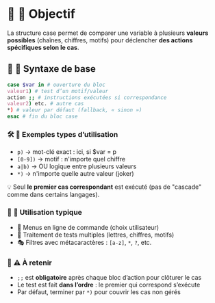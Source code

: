 # 📌 **🧠 Objectif**

La structure case permet de comparer une variable à plusieurs **valeurs possibles** (chaînes, chiffres, motifs) pour déclencher **des actions spécifiques selon le cas**.



## 🔎 **🧩 Syntaxe de base**
```bash
case $var in # ouverture du bloc
valeur1) # test d’un motif/valeur
action ;; # instructions exécutées si correspondance
valeur2) etc. # autre cas
*) # valeur par défaut (fallback, « sinon »)
esac # fin du bloc case
```


### 🛠️ **💬 Exemples types d’utilisation**

- `p)` → mot-clé exact : ici, si $var = p
- `[0-9])` → motif : n'importe quel chiffre
- `a|b)` → OU logique entre plusieurs valeurs
- `*)` → n'importe quelle autre valeur (joker)

💡 Seul **le premier cas correspondant** est exécuté (pas de "cascade" comme dans certains langages).



### 📐 **🔧 Utilisation typique**

- 🔁 Menus en ligne de commande (choix utilisateur)
- 🧪 Traitement de tests multiples (lettres, chiffres, motifs)
- 🎭 Filtres avec métacaractères : `[a-z]`, `*`, `?`, etc.



### 🚧 **⚠️ À retenir**

- `;;` est **obligatoire** après chaque bloc d’action pour clôturer le cas
- Le test est fait **dans l’ordre** : le premier qui correspond s’exécute
- Par défaut, terminer par `*)` pour couvrir les cas non gérés

